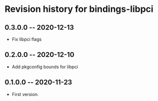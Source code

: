 # Revision history for bindings-libpci

## 0.3.0.0 -- 2020-12-13
* Fix libpci flags

## 0.2.0.0 -- 2020-12-10
* Add pkgconfig bounds for libpci

## 0.1.0.0 -- 2020-11-23

* First version.

